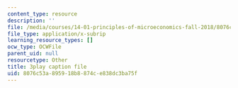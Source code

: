 ```yaml
---
content_type: resource
description: ''
file: /media/courses/14-01-principles-of-microeconomics-fall-2018/8076c53a895918b8874ce838dc3ba75f_hm5zqBPsRJM.srt
file_type: application/x-subrip
learning_resource_types: []
ocw_type: OCWFile
parent_uid: null
resourcetype: Other
title: 3play caption file
uid: 8076c53a-8959-18b8-874c-e838dc3ba75f
---
```

